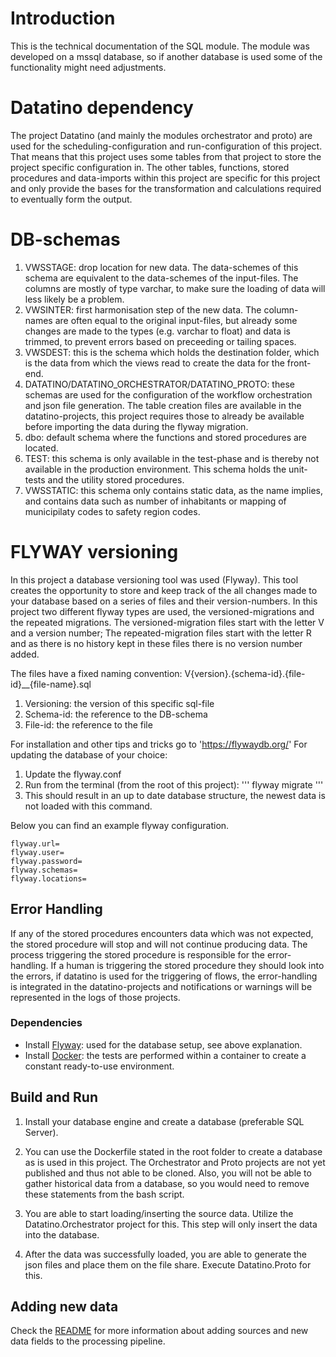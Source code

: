 # Introduction
This is the technical documentation of the SQL module. 
The module was developed on a mssql database, so if another database is used some of the functionality might need adjustments.

# Datatino dependency
The project Datatino (and mainly the modules orchestrator and proto) are used for the scheduling-configuration and run-configuration of this project. That means that this project uses some tables from that project to store the project specific configuration in. The other tables, functions, stored procedures and data-imports within this project are specific for this project and only provide the bases for the transformation and calculations required to eventually form the output.

# DB-schemas

1. VWSSTAGE: drop location for new data. The data-schemes of this schema are equivalent to the data-schemes of the input-files. The columns are mostly of type varchar, to make sure the loading of data will less likely be a problem. 
2. VWSINTER: first harmonisation step of the new data. The column-names are often equal to the original input-files, but already some changes are made to the types (e.g. varchar to float) and data is trimmed, to prevent errors based on preceeding or tailing spaces. 
3. VWSDEST: this is the schema which holds the destination folder, which is the data from which the views read to create the data for the front-end.
4. DATATINO/DATATINO_ORCHESTRATOR/DATATINO_PROTO: these schemas are used for the configuration of the workflow orchestration and json file generation. The table creation files are available in the datatino-projects, this project requires those to already be available before importing the data during the flyway migration.
5. dbo: default schema where the functions and stored procedures are located.
6. TEST: this schema is only available in the test-phase and is thereby not available in the production environment. This schema holds the unit-tests and the utility stored procedures.
7. VWSSTATIC: this schema only contains static data, as the name implies, and contains data such as number of inhabitants or mapping of municipilaty codes to safety region codes.

# FLYWAY versioning

In this project a database versioning tool was used (Flyway). This tool creates the opportunity to store and keep track of the all changes made to your database based on a series of files and their version-numbers. In this project two different flyway types are used, the versioned-migrations and the repeated migrations. The versioned-migration files start with the letter V and a version number; The repeated-migration files start with the letter R and as there is no history kept in these files there is no version number added. 

The files have a fixed naming convention: V{version}.{schema-id}.{file-id}__{file-name}.sql

1. Versioning: the version of this specific sql-file
2. Schema-id: the reference to the DB-schema
3. File-id: the reference to the file

For installation and other tips and tricks go to 'https://flywaydb.org/'
For updating the database of your choice:
1. Update the flyway.conf
2. Run from the terminal (from the root of this project):
''' flyway migrate '''
3. This should result in an up to date database structure, the newest data is not loaded with this command.

Below you can find an example flyway configuration.

```
flyway.url=
flyway.user=
flyway.password=
flyway.schemas=
flyway.locations=
```

## Error Handling

If any of the stored procedures encounters data which was not expected, the stored procedure will stop and will not continue producing data. The process triggering the stored procedure is responsible for the error-handling. If a human is triggering the stored procedure they should look into the errors, if datatino is used for the triggering of flows, the error-handling is integrated in the datatino-projects and notifications or warnings will be represented in the logs of those projects. 

### Dependencies
* Install [Flyway](https://flywaydb.org/documentation/commandline/): used for the database setup, see above explanation.
* Install [Docker](https://docs.docker.com/get-docker/): the tests are performed within a container to create a constant ready-to-use environment.

## Build and Run

1. Install your database engine and create a database (preferable SQL Server).

2. You can use the Dockerfile stated in the root folder to create a database as is used in this project. The Orchestrator and Proto projects are not yet published and thus not able to be cloned. Also, you will not be able to gather historical data from a database, so you would need to remove these statements from the bash script.

3. You are able to start loading/inserting the source data. Utilize the Datatino.Orchestrator project for this. This step will only insert the data into the database.

4. After the data was successfully loaded, you are able to generate the json files and place them on the file share. Execute Datatino.Proto for this.

## Adding new data

Check the [README](./main/sql/README.MD) for more information about adding sources and new data fields to the processing pipeline.